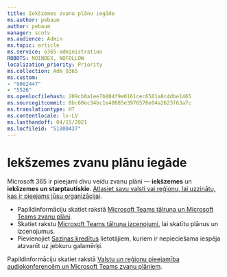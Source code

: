 ```yaml
---
title: Iekšzemes zvanu plānu iegāde
ms.author: pebaum
author: pebaum
manager: scotv
ms.audience: Admin
ms.topic: article
ms.service: o365-administration
ROBOTS: NOINDEX, NOFOLLOW
localization_priority: Priority
ms.collection: Adm_O365
ms.custom:
- "9002447"
- "5526"
ms.openlocfilehash: 209cb0a1ee7b804f9e0161cec6501a8c4dbe1465
ms.sourcegitcommit: 8bc60ec34bc1e40685e3976576e04a2623f63a7c
ms.translationtype: HT
ms.contentlocale: lv-LV
ms.lasthandoff: 04/15/2021
ms.locfileid: "51800437"
---
```

# <a name="purchase-domestic-calling-plans"></a>Iekšzemes zvanu plānu iegāde

Microsoft 365 ir pieejami divu veidu zvanu plāni — **iekšzemes** un **iekšzemes un starptautiskie**. [Atlasiet savu valsti vai reģionu, lai uzzinātu, kas ir pieejams jūsu organizācijai](https://docs.microsoft.com/MicrosoftTeams/country-and-region-availability-for-audio-conferencing-and-calling-plans/country-and-region-availability-for-audio-conferencing-and-calling-plans#select-your-country-or-region-to-see-whats-available-for-your-organization).

- Papildinformāciju skatiet rakstā [Microsoft Teams tālruņa un Microsoft Teams zvanu plāni](https://docs.microsoft.com/MicrosoftTeams/calling-plan-landing-page).
- Skatiet rakstu [Microsoft Teams tālruņa izcenojumi](https://www.microsoft.com/microsoft-365/microsoft-teams/voice-calling#Requirements), lai skatītu plānus un izcenojumus.
- Pievienojiet [Saziņas kredītus](https://docs.microsoft.com/MicrosoftTeams/country-and-region-availability-for-audio-conferencing-and-calling-plans/country-and-region-availability-for-audio-conferencing-and-calling-plans#communications-credits) lietotājiem, kuriem ir nepieciešama iespēja atzvanīt uz jebkuru galamērķi.

Papildinformāciju skatiet rakstā [Valstu un reģionu pieejamība audiokonferencēm un Microsoft Teams zvanu plāniem](https://docs.microsoft.com/MicrosoftTeams/country-and-region-availability-for-audio-conferencing-and-calling-plans/country-and-region-availability-for-audio-conferencing-and-calling-plans). 
